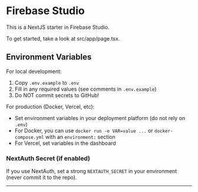 # Firebase Studio

This is a NextJS starter in Firebase Studio.

To get started, take a look at src/app/page.tsx.

## Environment Variables

For local development:
1. Copy `.env.example` to `.env`
2. Fill in any required values (see comments in `.env.example`)
3. Do NOT commit secrets to GitHub!

For production (Docker, Vercel, etc):
- Set environment variables in your deployment platform (do not rely on `.env`)
- For Docker, you can use `docker run -e VAR=value ...` or `docker-compose.yml` with an `environment:` section
- For Vercel, set variables in the dashboard

### NextAuth Secret (if enabled)
If you use NextAuth, set a strong `NEXTAUTH_SECRET` in your environment (never commit it to the repo).

---
